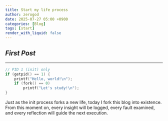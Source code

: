```yaml
---
title: Start my life process
author: zerogod
date: 2025-07-27 05:00 +0900
categories: [Blog]
tags: [start]
render_with_liquid: false
---
```

## ***First Post***
---
```cpp
// PID 1 (init) only
if (getpid() == 1) {
    printf("Hello, world!\n");
    if (fork() == 0) 
        printf("Let's study!\n");
}
```
Just as the init process forks a new life, today I fork this blog into existence.   
From this moment on, every insight will be logged, every fault examined, and every reflection will guide the next execution.